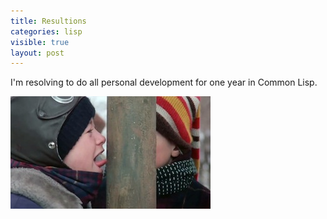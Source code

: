 ```yaml
---
title: Resultions
categories: lisp
visible: true
layout: post
---
```


I'm resolving to do all personal development for one year in Common Lisp.

![](/tongue-stuck.jpg "Bad Idea?")

